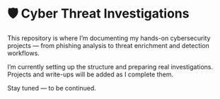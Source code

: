 # 🛡️ Cyber Threat Investigations

This repository is where I’m documenting my hands-on cybersecurity projects — from phishing analysis to threat enrichment and detection workflows.

I’m currently setting up the structure and preparing real investigations. Projects and write-ups will be added as I complete them.

Stay tuned — to be continued.
